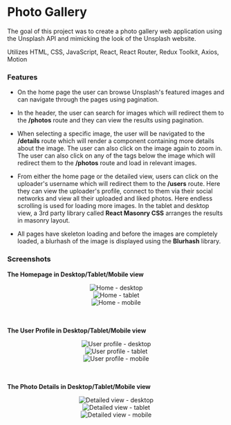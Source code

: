 # Photo Gallery

The goal of this project was to create a photo gallery web application using the Unsplash API and mimicking the look of the Unsplash website.

Utilizes HTML, CSS, JavaScript, React, React Router, Redux Toolkit, Axios, Motion

### Features

-   On the home page the user can browse Unsplash's featured images and can navigate through the pages using pagination.

-   In the header, the user can search for images which will redirect them to the **/photos** route and they can view the results using pagination.

-   When selecting a specific image, the user will be navigated to the **/details** route which will render a component containing more details about the image. The user can also click on the image again to zoom in. The user can also click on any of the tags below the image which will redirect them to the **/photos** route and load in relevant images.

-   From either the home page or the detailed view, users can click on the uploader's username which will redirect them to the **/users** route. Here they can view the uploader's profile, connect to them via their social networks and view all their uploaded and liked photos. Here endless scrolling is used for loading more images. In the tablet and desktop view, a 3rd party library called **React Masonry CSS** arranges the results in masonry layout.

-   All pages have skeleton loading and before the images are completely loaded, a blurhash of the image is displayed using the **Blurhash** library.

### Screenshots

**The Homepage in Desktop/Tablet/Mobile view**

<div align="center">
  <img src="https://github.com/user-attachments/assets/03253fa8-c1b0-4a51-aa7d-e932db83df75" alt="Home - desktop" />
  <br />
  <img src="https://github.com/user-attachments/assets/e59631bd-46b5-40ce-a934-a6c71ba0b55c" alt="Home - tablet" />
  <br />
  <img src="https://github.com/user-attachments/assets/9310426a-ef4d-443e-a02a-e44340be9a67" alt="Home - mobile" />
</div>

<br />
<br />

**The User Profile in Desktop/Tablet/Mobile view**

<div align="center">
  <img src="https://github.com/user-attachments/assets/744dc8ce-7692-462b-8676-e825f0deb7fe" alt="User profile - desktop" />
  <br />
  <img src="https://github.com/user-attachments/assets/7ce2f6e7-1faa-463a-8d35-908d790b3d89" alt="User profile - tablet" />
  <br />
  <img src="https://github.com/user-attachments/assets/fd2b1969-3727-4221-9b49-b7a43df7e500" alt="User profile - mobile" />
</div>

<br />
<br />

**The Photo Details in Desktop/Tablet/Mobile view**

<div align="center">
  <img src="https://github.com/user-attachments/assets/463cd26b-b82f-48bc-b90e-9499330ff331" alt="Detailed view - desktop" />
  <br />
  <img src="https://github.com/user-attachments/assets/e30bb90f-1776-4aa7-806c-b3afbb8a3628" alt="Detailed view - tablet" />
  <br />
  <img src="https://github.com/user-attachments/assets/fc030470-d5b0-450c-829b-e9136e0303de" alt="Detailed view - mobile" />
</div>

